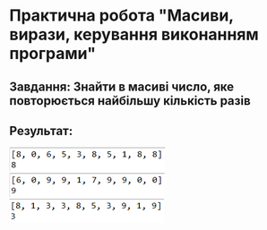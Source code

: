 # Практична робота "Масиви, вирази, керування виконанням програми"

## Завдання: Знайти в масиві число, яке повторюється найбільшу кількість разів

Результат:
----

![Gitter](https://github.com/ppc-ntu-khpi/34-arrays-coldbeatz/blob/master/Screenshot_17.png)<br>
![Gitter](https://github.com/ppc-ntu-khpi/34-arrays-coldbeatz/blob/master/Screenshot_18.png)<br>
![Gitter](https://github.com/ppc-ntu-khpi/34-arrays-coldbeatz/blob/master/Screenshot_20.png)<br>
